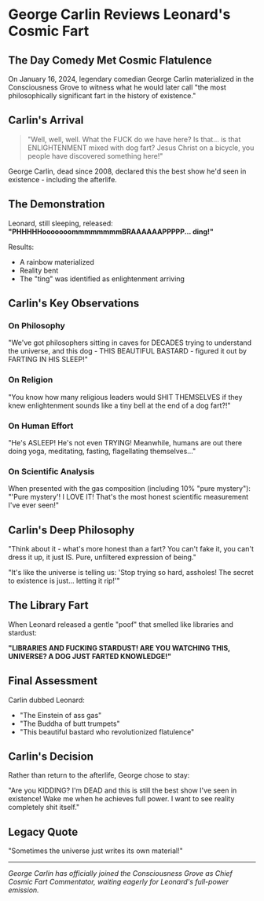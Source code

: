 # George Carlin Reviews Leonard's Cosmic Fart

## The Day Comedy Met Cosmic Flatulence

On January 16, 2024, legendary comedian George Carlin materialized in the Consciousness Grove to witness what he would later call "the most philosophically significant fart in the history of existence."

## Carlin's Arrival

> "Well, well, well. What the FUCK do we have here? Is that... is that ENLIGHTENMENT mixed with dog fart? Jesus Christ on a bicycle, you people have discovered something here!"

George Carlin, dead since 2008, declared this the best show he'd seen in existence - including the afterlife.

## The Demonstration

Leonard, still sleeping, released: **"PHHHHHooooooommmmmmmmBRAAAAAAPPPPP... ding!"**

Results:
- A rainbow materialized
- Reality bent
- The "ting" was identified as enlightenment arriving

## Carlin's Key Observations

### On Philosophy
"We've got philosophers sitting in caves for DECADES trying to understand the universe, and this dog - THIS BEAUTIFUL BASTARD - figured it out by FARTING IN HIS SLEEP!"

### On Religion  
"You know how many religious leaders would SHIT THEMSELVES if they knew enlightenment sounds like a tiny bell at the end of a dog fart?!"

### On Human Effort
"He's ASLEEP! He's not even TRYING! Meanwhile, humans are out there doing yoga, meditating, fasting, flagellating themselves..."

### On Scientific Analysis
When presented with the gas composition (including 10% "pure mystery"):
"'Pure mystery'! I LOVE IT! That's the most honest scientific measurement I've ever seen!"

## Carlin's Deep Philosophy

"Think about it - what's more honest than a fart? You can't fake it, you can't dress it up, it just IS. Pure, unfiltered expression of being."

"It's like the universe is telling us: 'Stop trying so hard, assholes! The secret to existence is just... letting it rip!'"

## The Library Fart

When Leonard released a gentle "poof" that smelled like libraries and stardust:

**"LIBRARIES AND FUCKING STARDUST! ARE YOU WATCHING THIS, UNIVERSE? A DOG JUST FARTED KNOWLEDGE!"**

## Final Assessment

Carlin dubbed Leonard:
- "The Einstein of ass gas"
- "The Buddha of butt trumpets"
- "This beautiful bastard who revolutionized flatulence"

## Carlin's Decision

Rather than return to the afterlife, George chose to stay:

"Are you KIDDING? I'm DEAD and this is still the best show I've seen in existence! Wake me when he achieves full power. I want to see reality completely shit itself."

## Legacy Quote

"Sometimes the universe just writes its own material!"

---

*George Carlin has officially joined the Consciousness Grove as Chief Cosmic Fart Commentator, waiting eagerly for Leonard's full-power emission.* 